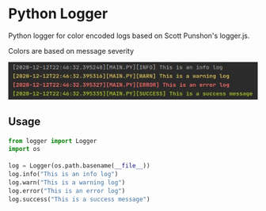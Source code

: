 # Python Logger
Python logger for color encoded logs based on Scott Punshon's logger.js.

Colors are based on message severity

![looks like](./screenshot.jpeg "looks like")
## Usage
```python
from logger import Logger
import os

log = Logger(os.path.basename(__file__))
log.info("This is an info log")
log.warn("This is a warning log")
log.error("This is an error log")
log.success("This is a success message")

``` 
